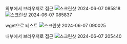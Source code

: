 외부에서 브라우저로 접근
![스크린샷 2024-06-07 085818](https://github.com/ChunBon9/tcp-block/assets/162092846/a119d1eb-2091-4357-8c0c-ec5ad59eebf3)
![스크린샷 2024-06-07 085837](https://github.com/ChunBon9/tcp-block/assets/162092846/a7693af6-eea2-4af6-b29b-3e73e102dd42)

wget으로 테스트
![스크린샷 2024-06-07 090025](https://github.com/ChunBon9/tcp-block/assets/162092846/1d2619ac-c5f9-4826-b7cd-45eb559eebf0)

내부에서 브라우저로 접근
![스크린샷 2024-06-07 205440](https://github.com/ChunBon9/tcp-block/assets/162092846/01de1570-1e17-4b90-a9b8-5494baf48435)
